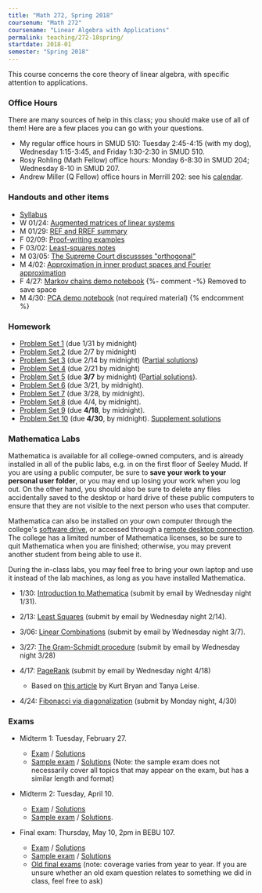 ```yaml
---
title: "Math 272, Spring 2018"
coursenum: "Math 272"
coursename: "Linear Algebra with Applications"
permalink: teaching/272-18spring/
startdate: 2018-01
semester: "Spring 2018"
---
```


This course concerns the core theory of linear algebra, with specific attention to applications.

### Office Hours

There are many sources of help in this class; you should make use of all of them! Here are a few places you can go with your questions.

*    My regular office hours in SMUD 510: Tuesday 2:45-4:15 (with my dog), Wednesday 1:15-3:45, and Friday 1:30-2:30 in SMUD 510. 
*    Rosy Rohling (Math Fellow) office hours: Monday 6-8:30 in SMUD 204; Wednesday 8-10 in SMUD 207.
*    Andrew Miller (Q Fellow) office hours in Merrill 202: see his [calendar](https://calendar.google.com/calendar/embed?src=k83k4aek1fbsgqft19nk3a0sgc%40group.calendar.google.com&amp;ctz=America/New_York). 

### Handouts and other items

*   [Syllabus](handouts/syllabus.pdf)
*   W 01/24: [Augmented matrices of linear systems](handouts/2018-01-24.pdf)
*   M 01/29: [REF and RREF summary](handouts/2018-01-29.pdf)
*   F 02/09: [Proof-writing examples](handouts/2018-02-09.pdf)
*   F 03/02: [Least-squares notes](handouts/LeastSquares.pdf)
*   M 03/05: [The Supreme Court discussses "orthogonal"](http://www.washingtonpost.com/wp-dyn/content/article/2010/01/11/AR2010011103690.html)
*   M 4/02: [Approximation in inner product spaces and Fourier approximation](handouts/IPS-optimization-fourier.pdf)
*   F 4/27: [Markov chains demo notebook](handouts/markov.nb)
{%- comment -%} Removed to save space
*   M 4/30: [PCA demo notebook](handouts/pca.nb) (not required material)
{% endcomment %}

### Homework

*   [Problem Set 1](psets/pset1.pdf) (due 1/31 by midnight)
*   [Problem Set 2](psets/pset2.pdf) (due 2/7 by midnight)
*   [Problem Set 3](psets/pset3.pdf) (due 2/14 by midnight) ([Partial solutions](https://lms.ats.amherst.edu/pluginfile.php/544045/mod_resource/content/1/pset3-soln.pdf))
*   [Problem Set 4](psets/pset4.pdf) (due 2/21 by midnight)
*   [Problem Set 5](psets/pset5.pdf) (due __3/7__ by midnight) ([Partial solutions](psets/pset5-soln.pdf)). 
*   [Problem Set 6](psets/pset6.pdf) (due 3/21, by midnight). 
*   [Problem Set 7](psets/pset7.pdf) (due 3/28, by midnight). 
*   [Problem Set 8](psets/pset8.pdf) (due 4/4, by midnight). 
*   [Problem Set 9](psets/pset9.pdf) (due __4/18__, by midnight). 
*   [Problem Set 10](psets/pset10.pdf) (due __4/30__, by midnight). [Supplement solutions](handouts/pset10-supplement-soln.pdf)

### Mathematica Labs

Mathematica is available for all college-owned computers, and is already installed in all of the public labs, e.g. in on the first floor of Seeley Mudd. If you are using a public computer, be sure to __save your work to your personal user folder__, or you may end up losing your work when you log out. On the other hand, you should also be sure to delete any files accidentally saved to the desktop or hard drive of these public computers to ensure that they are not visible to the next person who uses that computer.

Mathematica can also be installed on your own computer through the college's [software drive](https://www.amherst.edu/offices/it/knowledge_base/software/college-install), or accessed through a [remote desktop connection](https://www.amherst.edu/offices/it/knowledge_base/network-wifi/Remote_Desktop_Connection). The college has a limited number of Mathematica licenses, so be sure to quit Mathematica when you are finished; otherwise, you may prevent another student from being able to use it.

During the in-class labs, you may feel free to bring your own laptop and use it instead of the lab machines, as long as you have installed Mathematica.

*   1/30: [Introduction to Mathematica](labs/1-Intro.nb) (submit by email by Wednesday night 1/31).
*   2/13: [Least Squares](labs/2-LeastSquares.nb) (submit by email by Wednesday night 2/14).
*   3/06: [Linear Combinations](labs/3-LinComb.nb) (submit by email by Wednesday night 3/7).
*   3/27: [The Gram-Schmidt procedure](labs/4-GramSchmidt.nb) (submit by email by Wednesday night 3/28)
*   4/17: [PageRank](labs/5-PageRank.nb) (submit by email by Wednesday night 4/18)
    
    *   Based on [this article](BryanLeise.pdf) by Kurt Bryan and Tanya Leise.
    
    
    
*   4/24: [Fibonacci via diagonalization](labs/6-Fibonacci.nb) (submit by Monday night, 4/30)

### Exams

*   Midterm 1: Tuesday, February 27.
    
    *   [Exam](https://lms.ats.amherst.edu/pluginfile.php/546462/mod_resource/content/1/midterm1-compact.pdf) / [Solutions](https://lms.ats.amherst.edu/pluginfile.php/546463/mod_resource/content/1/midterm1-soln.pdf)
    *   [Sample exam](exams/midterm1-sample.pdf) / [Solutions](exams/midterm1-sample-soln.pdf) (Note: the sample exam does not necessarily cover all topics that may appear on the exam, but has a similar length and format)
    
    
    
*   Midterm 2: Tuesday, April 10.
    
    *   [Exam](https://lms.ats.amherst.edu/pluginfile.php/555057/mod_resource/content/1/midterm2-compact.pdf) / [Solutions](https://lms.ats.amherst.edu/pluginfile.php/555058/mod_resource/content/1/midterm2-soln.pdf)
    *   [Sample exam](exams/midterm2-sample.pdf) / [Solutions](exams/midterm2-sample-soln.pdf).
    
    
    
*   Final exam: Thursday, May 10, 2pm in BEBU 107.
    
    *   [Exam](https://lms.ats.amherst.edu/pluginfile.php/557124/mod_resource/content/1/final-compact.pdf) / [Solutions](https://lms.ats.amherst.edu/pluginfile.php/557125/mod_resource/content/1/final-soln.pdf)
    *   [Sample exam](exams/final-sample.pdf) / [Solutions](exams/final-sample-soln.pdf)
    *   [Old final exams](https://www.amherst.edu/academiclife/departments/mathematics-statistics/resources-opportunities/mathfinals/math_272) (note: coverage varies from year to year. If you are unsure whether an old exam question relates to something we did in class, feel free to ask)
    
    
    
